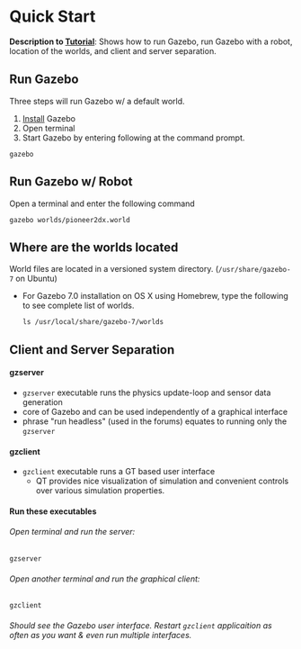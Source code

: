 # Quick Start 

**Description to [Tutorial][1]**: Shows how to run Gazebo, run Gazebo with a robot, location of the worlds, and client and server separation.

## Run Gazebo

Three steps will run Gazebo w/ a default world.

1. [Install][2] Gazebo
2. Open terminal
3. Start Gazebo by entering following at the command prompt.

  ```
  gazebo
  ```
## Run Gazebo w/ Robot

Open a terminal and enter the following command

```
gazebo worlds/pioneer2dx.world
```

## Where are the worlds located

World files are located in a versioned system directory. (`/usr/share/gazebo-7` on Ubuntu)

- For Gazebo 7.0 installation on OS X using Homebrew, type the following to see complete list of worlds.

  ```
  ls /usr/local/share/gazebo-7/worlds
  ```

## Client and Server Separation

#### gzserver

- `gzserver` executable runs the physics update-loop and sensor data generation
- core of Gazebo and can be used independently of a graphical interface
- phrase "run headless" (used in the forums) equates to running only the `gzserver`

#### gzclient

- `gzclient` executable runs a GT based user interface
  -  QT provides nice visualization of simulation and convenient controls over various simulation properties.

#### Run these executables

###### Open terminal and run the server:

```
gzserver
```

###### Open another terminal and run the graphical client:

```
gzclient
```

###### Should see the Gazebo user interface. Restart `gzclient` applicaition as often as you want & even run multiple interfaces.

[1]: http://gazebosim.org/tutorials?tut=quick_start&cat=get_started
[2]: http://gazebosim.org/tutorials?cat=install











